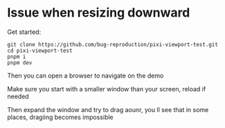 # Issue when resizing downward

Get started: 

```
git clone https://github.com/bug-reproduction/pixi-viewport-test.git
cd pixi-viewport-test
pnpm i
pnpm dev
```

Then you can open a browser to navigate on the demo

Make sure you start with a smaller window than your screen, reload if needed

Then expand the window and try to drag aounr, you ll see that in some places, dragiing becomes impossible